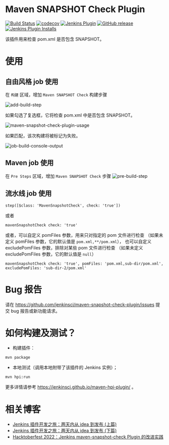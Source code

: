 # Maven SNAPSHOT Check Plugin

[![Build Status](https://ci.jenkins.io/buildStatus/icon?job=Plugins%2Fmaven-snapshot-check-plugin%2Fmaster)](https://ci.jenkins.io/job/Plugins/job/maven-snapshot-check-plugin/job/master/)
[![codecov](https://codecov.io/gh/jenkinsci/maven-snapshot-check-plugin/branch/master/graph/badge.svg?token=f6Wnfxauy7)](https://codecov.io/gh/jenkinsci/maven-snapshot-check-plugin)
[![Jenkins Plugin](https://img.shields.io/jenkins/plugin/v/maven-snapshot-check.svg)](https://plugins.jenkins.io/maven-snapshot-check)
[![GitHub release](https://img.shields.io/github/release/jenkinsci/maven-snapshot-check-plugin.svg?label=changelog)](https://github.com/jenkinsci/maven-snapshot-check-plugin/releases/latest)
[![Jenkins Plugin Installs](https://img.shields.io/jenkins/plugin/i/maven-snapshot-check.svg?color=blue)](https://plugins.jenkins.io/maven-snapshot-check)

该插件用来检查 pom.xml 是否包含 SNAPSHOT。


# 使用

## 自由风格 job 使用

在 `构建` 区域，增加 `Maven SNAPSHOT Check` 构建步骤

![add-build-step](images/add-build-step.png)

如果勾选了复选框，它将检查 pom.xml 中是否包含 SNAPSHOT。

![maven-snapshot-check-plugin-usage](images/maven-snapshot-check-plugin-usage.png)

如果匹配，该次构建将被标记为失败。

![job-build-console-output](images/job-build-console-output.png)

## Maven job 使用

在 `Pre Steps` 区域，增加 `Maven SNAPSHOT Check` 步骤
![pre-build-step](images/pre-build-step.png)

## 流水线 job 使用
```
step([$class: 'MavenSnapshotCheck', check: 'true'])
```
或者
```
mavenSnapshotCheck check: 'true'
```
或者，可以自定义 pomFiles 参数，用来只对指定的 pom 文件进行检查
（如果未定义 pomFiles 参数，它的默认值是 `pom.xml,**/pom.xml`），
也可以自定义 excludePomFiles 参数，排除对某些 pom 文件进行检查
（如果未定义 excludePomFiles 参数，它的默认值是 `null`）
```
mavenSnapshotCheck check: 'true', pomFiles: 'pom.xml,sub-dir/pom.xml', excludePomFiles: 'sub-dir-2/pom.xml'
```

# Bug 报告
请在 https://github.com/jenkinsci/maven-snapshot-check-plugin/issues 提交 bug 报告或新功能请求。

# 如何构建及测试？
* 构建插件：

`mvn package`

* 本地测试（调用本地附带了该插件的 Jenkins 实例）；

`mvn hpi:run`

更多详情请参考 https://jenkinsci.github.io/maven-hpi-plugin/ 。

# 相关博客
- [Jenkins 插件开发之旅：两天内从 idea 到发布 (上篇)](https://xie.infoq.cn/article/c398bb482db91bada8e40b5c8)
- [Jenkins 插件开发之旅：两天内从 idea 到发布 (下篇)](https://xie.infoq.cn/article/d394779a53d5cbd5fcfb97860)
- [Hacktoberfest 2022：Jenkins maven-snapshot-check Plugin 的改进实践](https://xie.infoq.cn/article/828745abeeb280324958955fd)
